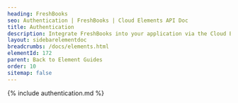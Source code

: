 ```yaml
---
heading: FreshBooks
seo: Authentication | FreshBooks | Cloud Elements API Doc
title: Authentication
description: Integrate FreshBooks into your application via the Cloud Elements APIs.
layout: sidebarelementdoc
breadcrumbs: /docs/elements.html
elementId: 172
parent: Back to Element Guides
order: 10
sitemap: false
---
```


{% include authentication.md %}
